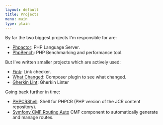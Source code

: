 ```yaml
---
layout: default
title: Projects
menu: main
type: plain
---
```

By far the two biggest projects I'm responsible for are:

- [Phpactor](https://github.com/phpactor/phpactor): PHP Language Server.
- [PhpBench](https://github.com/phpbench/phpbench): PHP Benchmarking and performance tool.

But I've written smaller projects which are actively used:

- [Fink](https://github.com/dantleech/fink): Link checker.
- [What Changed](https://github.com/dantleech/what-changed): Composer plugin to see what changed.
- [Gherkin Lint](https://github.com/dantleech/gherkin-lint-php): Gherkin  Linter

Going back further in time:

- [PHPCRShell](https://github.com/phpcr/phpcr-shell): Shell for PHPCR (PHP version of the JCR content repository).
- [Symfony CMF Routing Auto](https://github.com/symfony-cmf/routing-auto) CMF component to automatically generate and manage routes.
